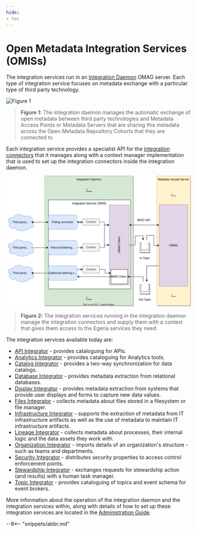 ```yaml
---
hide:
- toc
---
```


<!-- SPDX-License-Identifier: CC-BY-4.0 -->
<!-- Copyright Contributors to the Egeria project. -->

# Open Metadata Integration Services (OMISs)

The integration services run in an [Integration Daemon](./concepts/integration-daemon) OMAG server.  Each type of integration service focuses on metadata exchange with a particular type of third party technology.

![Figure 1](./concepts/integration-daemon-in-action.svg)
> **Figure 1:** The integration daemon manages the automatic exchange of open metadata between third party technologies and Metadata Access Points or Metadata Servers that
are sharing this metadata across the Open Metadata Repository Cohorts that they are connected to

Each integration service provides a specialist API for the [integration connectors](./concepts/integration-connector) that it manages along with a context manager
implementation that is used to set up the integration
connectors inside the integration daemon.

![Figure 2](./services/integration-daemon-internals.svg)
> **Figure 2:** The integration services running in the integration daemon manage the integration connectors and supply them with a context that gives them access to the Egeria services they need.

The integration services available today are:

* [API Integrator](api-integrator/overview) - provides cataloguing for APIs.
* [Analytics Integrator](analytics-integrator/overview) - provides cataloguing for Analytics tools.
* [Catalog Integrator](catalog-integrator/overview) - provides a two-way synchronization for data catalogs.
* [Database Integrator](database-integrator/overview) - provides metadata extraction from relational databases.
* [Display Integrator](display-integrator/overview) - provides metadata extraction from systems that provide user displays and forms to capture new data values.
* [Files Integrator](files-integrator/overview) - collects metadata about files stored in a filesystem or file manager.
* [Infrastructure Integrator](infrastructure-integrator/overview) - supports the extraction of metadata from IT infrastructure artifacts as well as the use of metadata to maintain IT infrastructure artifacts.
* [Lineage Integrator](lineage-integrator/overview) - collects metadata about processes, their internal logic and the data assets they work with.
* [Organization Integrator](organization-integrator/overview) - imports details of an organization's structure - such as teams and departments.
* [Security Integrator](security-integrator/overview) - distributes security properties to access control enforcement points.
* [Stewardship Integrator](stewardship-integrator/overview) - exchanges requests for stewardship action (and results) with a human task manager.
* [Topic Integrator](topic-integrator/overview) - provides cataloguing of topics and event schema for event brokers.

More information about the operation of the integration daemon and the integration services within, along with details of how to set up these integration services are located in the [Administration Guide](./guides/admin/servers/configuring-an-integration-daemon).


--8<-- "snippets/abbr.md"
